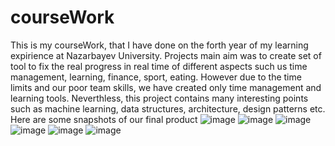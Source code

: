 # courseWork
This is my courseWork, that I have done on the forth year of my learning expirience at Nazarbayev University. 
Projects main aim was to create set of tool to fix the real progress in real time of different aspects such us time management, learning, finance, sport, eating. However due to the time limits and our poor team skills, we have created only time management and learning tools. Neverthless, this project contains many interesting points such as machine learning, data structures, architecture, design patterns etc. Here are some snapshots of our final product
![image](https://user-images.githubusercontent.com/88711794/183814904-ce397bbf-e478-46d7-b8f4-da9b88c8bd09.png)
![image](https://user-images.githubusercontent.com/88711794/183814935-8865cc09-3b8b-4171-acae-03ee06341a52.png)
![image](https://user-images.githubusercontent.com/88711794/183814964-21cf64d4-89be-42a0-9d03-15b76da25362.png)
![image](https://user-images.githubusercontent.com/88711794/183815168-682dff55-0af4-4227-bbdd-b27c77f1445d.png)
![image](https://user-images.githubusercontent.com/88711794/183815219-440c9079-611d-454f-be0d-55f66cefde02.png)
![image](https://user-images.githubusercontent.com/88711794/183815232-49bc760d-91fb-48d4-ac29-7564ea5b44ad.png)
